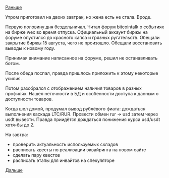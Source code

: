 [Раньше](2018.08.27.md)

Утром приготовил на двоих завтрак, но жена есть не стала. Вроде.

Первую половину дня бездельничал. Читал форум bitcointalk о событиях на бирже wex во время отпуска. Официальный аккаунт биржы на форуме опустился до красного капса и грязных ругательств. Обещали закрытие биржы 15 августа, чего не произошло. Обещали восстановить выводы к новому году.

Принимая внимание написанное на форуме, решил не останавливать ботом.

После обеда поспал, правда пришлось приложить к этому некоторые усилия.

Потом разобрался с отображением наличия товаров в разных профилях. Нашел неточности в БД и особенности доступа к данным о доступности товаров.

Когда шел домой, продумал вывод рублёвого фиата:
дождаться выполнения каскада LTC/RUR. Провести обмен rur -> usd затем через usdt вывести. Правда приидётся дождаться понижения курса usd/usdt хотя-бы до 2.

На завтра:
  - проверить актуальность используемых складов
  - расписать квесты по реализации эквайринга на новом сайте
  - сделать пару квестов
  - расписать этапы для инвайтов на спекуляторе

[Дальше](2018.08.29.md)